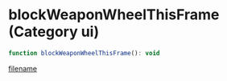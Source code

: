 # blockWeaponWheelThisFrame (Category ui)

```js
function blockWeaponWheelThisFrame(): void
```

[filename](blockWeaponWheelThisFrame_m.md ':include')
